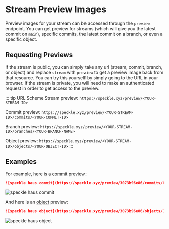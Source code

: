 # Stream Preview Images

Preview images for your stream can be accessed through the `preview` endpoint. You can get preview for streams (which will give you the latest commit on `main`), specific commits, the latest commit on a branch, or even a specific object.

## Requesting Previews

If the stream is public, you can simply take any url (stream, commit, branch, or object) and replace `stream` with `preview` to get a preview image back from that resource. You can try this yourself by simply going to the URL in your browser. If the stream is private, you will need to make an authenticated request in order to get access to the preview.

::: tip URL Scheme
Stream preview: `https://speckle.xyz/preview/<YOUR-STREAM-ID>`

Commit preview: `https://speckle.xyz/preview/<YOUR-STREAM-ID>/commits/<YOUR-COMMIT-ID>`

Branch preview: `https://speckle.xyz/preview/<YOUR-STREAM-ID>/branches/<YOUR-BRANCH-NAME>`

Object preview: `https://speckle.xyz/preview/<YOUR-STREAM-ID>/objects/<YOUR-OBJECT-ID>`
:::

## Examples

For example, here is a [commit](https://speckle.xyz/stream/3073b96e86/commits/604bea8cc6) preview:
```md
![speckle haus commit](https://speckle.xyz/preview/3073b96e86/commits/604bea8cc6)
```
![speckle haus commit](https://speckle.xyz/preview/3073b96e86/commits/604bea8cc6)

And here is an [object](https://speckle.xyz/stream/3073b96e86/objects/1a2a5fd7ff5c6e6b2382f513d19eb3d5) preview:
```md
![speckle haus object](https://speckle.xyz/preview/3073b96e86/objects/1a2a5fd7ff5c6e6b2382f513d19eb3d5)
```
![speckle haus object](https://speckle.xyz/preview/3073b96e86/objects/1a2a5fd7ff5c6e6b2382f513d19eb3d5)